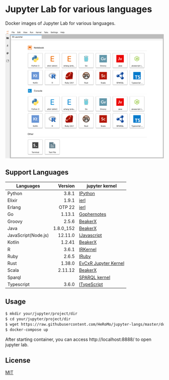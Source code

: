 # Jupyter Lab for various languages

Docker images of Jupyter Lab for various languages.

![Launcher](./doc/launcher.png)

## Support Languages

|Languages|Version|jupyter kernel|
|---|--:|---|
| Python|3.8.1|[IPython](https://ipython.org/)|
| Elixir|1.9.1|[ierl](https://github.com/filmor/ierl)|
| Erlang|OTP 22|[ierl](https://github.com/filmor/ierl)|
| Go|1.13.1|[Gophernotes](https://github.com/gopherdata/gophernotes)|
| Groovy|2.5.6|[BeakerX](http://beakerx.com/)|
| Java |1.8.0_152|[BeakerX](http://beakerx.com/)|
| JavaScript(Node.js)|12.11.0|[IJavascript](https://github.com/n-riesco/ijavascript)|
| Kotlin|1.2.41|[BeakerX](http://beakerx.com/)|
| R |3.6.1|[IRKernel](http://irkernel.github.io/)|
| Ruby| 2.6.5 |[IRuby](https://github.com/SciRuby/iruby)|
| Rust |1.38.0|[EvCxR Jupyter Kernel](https://github.com/google/evcxr/tree/master/evcxr_jupyter)|
| Scala |2.11.12|[BeakerX](http://beakerx.com/)|
| Sparql||[SPARQL kernel](https://github.com/paulovn/sparql-kernel)|
| Typescript| 3.6.0 | [ITypeScript](https://github.com/nearbydelta/itypescript)|

## Usage 

```bash
$ mkdir your/jupyter/project/dir
$ cd your/jupyter/project/dir
$ wget https://raw.githubusercontent.com/HeRoMo/jupyter-langs/master/docker-compose.yml
$ docker-compose up
```

After starting container, you can access http://localhost:8888/ to open jupyter lab.

## License

[MIT](License.txt)
